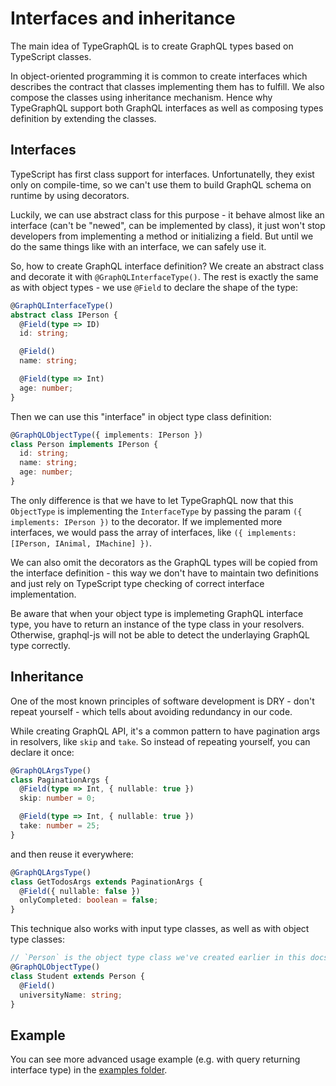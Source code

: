 # Interfaces and inheritance

The main idea of TypeGraphQL is to create GraphQL types based on TypeScript classes.

In object-oriented programming it is common to create interfaces which describes the contract that classes implementing them has to fulfill. We also compose the classes using inheritance mechanism. Hence why TypeGraphQL support both GraphQL interfaces as well as composing types definition by extending the classes.

## Interfaces
TypeScript has first class support for interfaces. Unfortunatelly, they exist only on compile-time, so we can't use them to build GraphQL schema on runtime by using decorators.

Luckily, we can use abstract class for this purpose - it behave almost like an interface (can't be "newed", can be implemented by class), it just won't stop developers from implementing a method or initializing a field. But until we do the same things like with an interface, we can safely use it.

So, how to create GraphQL interface definition? We create an abstract class and decorate it with `@GraphQLInterfaceType()`. The rest is exactly the same as with object types - we use `@Field` to declare the shape of the type:

```ts
@GraphQLInterfaceType()
abstract class IPerson {
  @Field(type => ID)
  id: string;

  @Field()
  name: string;

  @Field(type => Int)
  age: number;
}
```

Then we can use this "interface" in object type class definition:

```ts
@GraphQLObjectType({ implements: IPerson })
class Person implements IPerson {
  id: string;
  name: string;
  age: number;
}
```

The only difference is that we have to let TypeGraphQL now that this `ObjectType` is implementing the `InterfaceType` by passing the param `({ implements: IPerson })` to the decorator. If we implemented more interfaces, we would pass the array of interfaces, like `({ implements: [IPerson, IAnimal, IMachine] })`.

We can also omit the decorators as the GraphQL types will be copied from the interface definition - this way we don't have to maintain two definitions and just rely on TypeScript type checking of correct interface implementation.

Be aware that when your object type is implemeting GraphQL interface type, you have to return an instance of the type class in your resolvers. Otherwise, graphql-js will not be able to detect the underlaying GraphQL type correctly.

## Inheritance
One of the most known principles of software development is DRY - don't repeat yourself - which tells about avoiding redundancy in our code.

While creating GraphQL API, it's a common pattern to have pagination args in resolvers, like `skip` and `take`. So instead of repeating yourself, you can declare it once: 
```ts
@GraphQLArgsType()
class PaginationArgs {
  @Field(type => Int, { nullable: true })
  skip: number = 0;

  @Field(type => Int, { nullable: true })
  take: number = 25;
}
```

and then reuse it everywhere:
```ts
@GraphQLArgsType()
class GetTodosArgs extends PaginationArgs {
  @Field({ nullable: false })
  onlyCompleted: boolean = false;
}
```

This technique also works with input type classes, as well as with object type classes:
```ts
// `Person` is the object type class we've created earlier in this docs
@GraphQLObjectType()
class Student extends Person {
  @Field()
  universityName: string;
}
```

## Example
You can see more advanced usage example (e.g. with query returning interface type) in the [examples folder](https://github.com/19majkel94/type-graphql/tree/master/examples/05-interfaces-inheritance).
